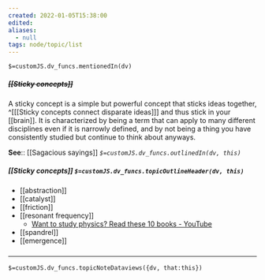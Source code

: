 ```yaml
---
created: 2022-01-05T15:38:00 
edited: 
aliases:
  - null
tags: node/topic/list
---
```

`$=customJS.dv_funcs.mentionedIn(dv)`

##### <s class="topic-title">[[Sticky concepts]]</s>

A sticky concept is a simple but powerful concept that sticks ideas together,
^[[[Sticky concepts connect disparate ideas]]]
and thus stick in your [[brain]].
It is characterized by being a term that can apply to many different disciplines even if it is narrowly defined,
and by not being a thing you have consistently studied but continue to think about anyways.

**See**:: [[Sagacious sayings]]
*`$=customJS.dv_funcs.outlinedIn(dv, this)`*

##### [[Sticky concepts]] `$=customJS.dv_funcs.topicOutlineHeader(dv, this)`

- [[abstraction]]
- [[catalyst]]
- [[friction]]
- [[resonant frequency]]
	- [Want to study physics? Read these 10 books - YouTube](https://www.youtube.com/watch?v=p9s2fBYA4fU)
- [[spandrel]]
- [[emergence]]


### <hr class="dataviews"/>

`$=customJS.dv_funcs.topicNoteDataviews({dv, that:this})`
